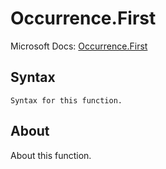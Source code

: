 ---
---

# Occurrence.First

Microsoft Docs: [Occurrence.First](https://docs.microsoft.com/en-us/powerquery-m/occurrence-first)

## Syntax

```powerquery-m
Syntax for this function.
```

## About

About this function.

